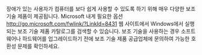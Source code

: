 <Token xmlns:xlink="http://www.w3.org/1999/xlink">장애가 있는 사용자가 컴퓨터를 보다 쉽게 사용할 수 있도록 하기 위해 매우 다양한 보조 기술 제품이 제공됩니다. <externalLink xmlns="http://ddue.schemas.microsoft.com/authoring/2003/5"><linkText>Microsoft 내게 필요한 옵션</linkText><linkUri>http://go.microsoft.com/fwlink/?LinkId=8431</linkUri></externalLink> 웹 사이트에서 Windows에서 실행되는 보조 기술 제품 카탈로그를 검색할 수 있습니다. 보조 기술을 사용하는 경우 소프트웨어나 하드웨어를 업그레이드하기 전에 보조 기술 제품 공급업체에 문의하여 가능한 호환성 문제를 확인하세요.</Token>

<!--HONumber=Jun16_HO4-->


